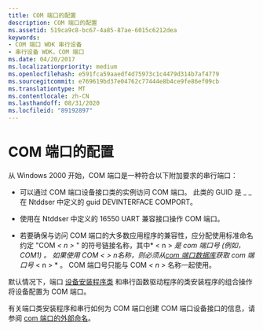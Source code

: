 ```yaml
---
title: COM 端口的配置
description: COM 端口的配置
ms.assetid: 519ca9c8-bc67-4a85-87ae-6015c6212dea
keywords:
- COM 端口 WDK 串行设备
- 串行设备 WDK，COM 端口
ms.date: 04/20/2017
ms.localizationpriority: medium
ms.openlocfilehash: e591fca59aaedf4d75973c1c4479d314b7af4779
ms.sourcegitcommit: e769619bd37e04762c77444e8b4ce9fe86ef09cb
ms.translationtype: MT
ms.contentlocale: zh-CN
ms.lasthandoff: 08/31/2020
ms.locfileid: "89192897"
---
```

# <a name="configuration-of-com-ports"></a>COM 端口的配置

从 Windows 2000 开始，COM 端口是一种符合以下附加要求的串行端口：

- 可以通过 COM 端口设备接口类的实例访问 COM 端口。 此类的 GUID 是 \_ \_ 在 Ntddser 中定义的 guid DEVINTERFACE COMPORT。

- 使用在 Ntddser 中定义的 16550 UART 兼容接口操作 COM 端口。

- 若要确保与访问 COM 端口的大多数应用程序的兼容性，应分配使用标准命名约定 "COM<em> &lt; n &gt; </em>" 的符号链接名称，其中* &lt; n &gt; *是 com 端口号 (例如，COM1) 。 如果使用 COM<em> &lt; &gt; n</em>名称，则必须从[com 端口数据库](com-port-database.md)获取 com 端口号* &lt; n &gt; * 。 COM 端口号只能与 COM<em> &lt; n &gt; </em>名称一起使用。

默认情况下，端口 [设备安装程序类](../install/overview-of-device-setup-classes.md) 和串行函数驱动程序的类安装程序的组合操作将设备配置为 COM 端口。

有关端口类安装程序和串行如何为 COM 端口创建 COM 端口设备接口的信息，请参阅 [com 端口的外部命名](external-naming-of-com-ports.md)。